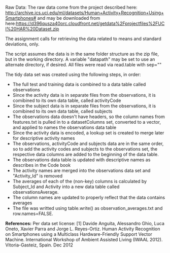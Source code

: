 Raw Data: The raw data come from the project described here:
http://archive.ics.uci.edu/ml/datasets/Human+Activity+Recognition+Using+Smartphones#
and may be downloaded from here:https://d396qusza40orc.cloudfront.net/getdata%2Fprojectfiles%2FUCI%20HAR%20Dataset.zip 

The assignment calls for retrieving the data related to means and standard deviations, only.  

The script assumes the data is in the same folder structure as the zip file, but in the working directory.  A variable "datapath" may be set to use an alternate directory, if desired.
All files were read via read.table with sep=""

The tidy data set was created using the following steps, in order:
* The full test and training data is combined to a data table called observations
* Since the activity data is in separate files from the observations, it is comibined to its own data table, called activityCode
* Since the subject data is in separate files from the observations, it is comibined to its own data table, called subjects
* The observations data doesn't have headers, so the column names from features.txt is pulled in to a datasetColumns set, converted to a vector, and applied to names the observations data table
* Since the activity data is encoded, a lookup set is created to merge later for descriptive activity names
* The observations, activityCode and subjects data are in the same order, so to add the activity codes and subjects to the observations set, the respective data columns are added to the beginning of the data table.
* The observations data table is updated with descriptive names as describes in the Code book
* The activity names are merged into the observations data set and "Activity_Id" is removed
* The averages of each of the (non-key) columns is calculated by Subject_Id and Activity into a new data table called observationsAverage.
* The column names are updated to properly reflect that the data contains averages
* The file was writted using table.write() as observation_averages.txt and row.names=FALSE.

__References:__
Per data set license:
[1] Davide Anguita, Alessandro Ghio, Luca Oneto, Xavier Parra and Jorge L. Reyes-Ortiz. Human Activity Recognition on Smartphones using a Multiclass Hardware-Friendly Support Vector Machine. International Workshop of Ambient Assisted Living (IWAAL 2012). Vitoria-Gasteiz, Spain. Dec 2012
